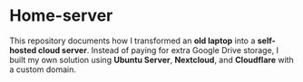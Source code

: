 # Home-server
This repository documents how I transformed an **old laptop** into a **self-hosted cloud server**.   Instead of paying for extra Google Drive storage, I built my own solution using **Ubuntu Server**, **Nextcloud**, and **Cloudflare** with a custom domain.  
